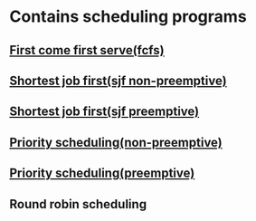# Contains scheduling programs
## [First come first serve(fcfs)](fcfs.c)
## [Shortest job first(sjf non-preemptive)](sjf(non-preemptive).c)
## [Shortest job first(sjf preemptive)](sjf(preemptive).c)
## [Priority scheduling(non-preemptive)](prio(non-preemptive).c)
## [Priority scheduling(preemptive)](prio(preemptive).c)
## Round robin scheduling
